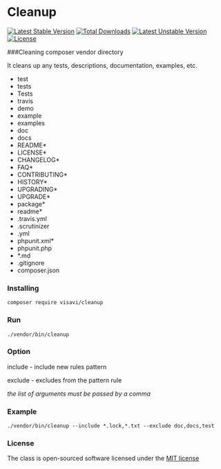 Cleanup
=========

[![Latest Stable Version](https://poser.pugx.org/visavi/cleanup/v/stable)](https://packagist.org/packages/visavi/cleanup)
[![Total Downloads](https://poser.pugx.org/visavi/cleanup/downloads)](https://packagist.org/packages/visavi/cleanup)
[![Latest Unstable Version](https://poser.pugx.org/visavi/cleanup/v/unstable)](https://packagist.org/packages/visavi/cleanup)
[![License](https://poser.pugx.org/visavi/cleanup/license)](https://packagist.org/packages/visavi/cleanup)

###Cleaning composer vendor directory

It cleans up any tests, descriptions, documentation, examples, etc.

* test
* tests
* Tests
* travis
* demo
* example
* examples
* doc
* docs
* README*
* LICENSE*
* CHANGELOG*
* FAQ*
* CONTRIBUTING*
* HISTORY*
* UPGRADING*
* UPGRADE*
* package*
* readme*
* .travis.yml
* .scrutinizer
* .yml
* phpunit.xml*
* phpunit.php
* *.md
* .gitignore
* composer.json
    
### Installing

```
composer require visavi/cleanup
```
   
### Run
```
./vendor/bin/cleanup
```

### Option
include - include new rules pattern

exclude - excludes from the pattern rule

*the list of arguments must be passed by a comma*

### Example
```
./vendor/bin/cleanup --include *.lock,*.txt --exclude doc,docs,test
```

### License

The class is open-sourced software licensed under the [MIT license](http://opensource.org/licenses/MIT)
